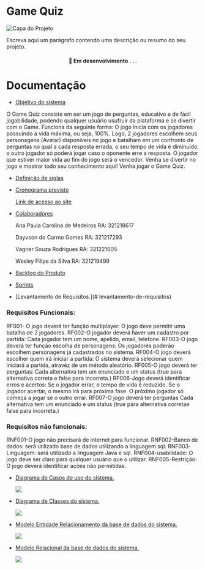 #  Game Quiz


![Capa do Projeto](https://i.ibb.co/QpzGjjn/pngwing-com-2.png)



Escreva aqui um parágrafo contendo uma descrição ou resumo do seu projeto.

<h4 align="center"> 
	🚧  Em desenvolvimento . . .
</h4>

# Documentação


* [Objetivo do sistema](#sobre-o-objetivo-do-sistema)

O Game Quiz consiste em ser um jogo de perguntas, educativo e de fácil jogabilidade, podendo qualquer usuário usufruir da plataforma e se divertir com o Game.
Funciona da seguinte forma: O jogo inicia com os jogadores possuindo a vida máxima, ou seja, 100%. Logo, 2 jogadores escolhem seus personagens (Avatar) disponíveis no jogo e batalham em um confronto de perguntas no qual a cada resposta errada, o seu tempo de vida é diminuído, o outro jogador só poderá jogar caso o oponente erre a resposta. O jogador que estiver maior vida ao fim do jogo será o vencedor.
Venha se divertir no jogo e mostrar todo seu conhecimento aqui! Venha jogar o Game Quiz.


* [Definição de siglas](#definicao-siglas)
 

* [Cronograma previsto](#cronograma)

  [Link de acesso ao site](https://www.notion.so/Trabalho-Final-A3-ac22bb50ea96402b9789fa42a1f10755)
 

* [Colaboradores](#colaboradores)

   Ana Paula Carolina de Medeiros       RA: 321218617

   Dayvson do Carmo Gomes               RA: 321217293
 
   Vagner Souza Rodrigues               RA: 321221005

   Wesley Filipe da Silva               RA: 321219499
   
   


* [Backlog do Produto](#backlog-produto)
 

* [Sprints](#sprints)


* [Levantamento de Requisitos.](# levantamento-de-requisitos)

### Requisitos Funcionais: 

RF001- O jogo deverá ter função multiplayer: O jogo deve permitir uma batalha de 2 jogadores.
RF002-O jogador deverá haver um cadastro por partida: Cada jogador tem um nome, apelido, email, telefone.
RF003-O jogo deverá ter função  escolha de personagens: Os jogadores poderão escolhem personagens já cadastrados no sistema.
RF004-O jogo deverá escolher quem irá iniciar a partida: O sistema deverá selecionar quem iniciará a partida, atravéz de um método aleatório.
RF005-O jogo deverá ter perguntas: Cada alternativa tem um enunciado e um status (true para alternativa correta e false para incorreta.)
RF006-Jogo deverá identificar erros e acertos: Se o jogador errar, o tempo de vida é reduzido. Se o jogador acertar, o mesmo irá para proxima fase. O próximo jogador só começa a jogar se o outro errar.
RF007-O jogo deverá ter perguntas Cada alternativa tem um enunciado e um status (true para alternativa corretae false para incorreta.)

### Requisitos não funcionais: 

RNF001-O jogo não precisará de internet para funcionar.
RNF002-Banco de dados: será utilizado base de dados utilizando a linguagem sql.
RNF003-Linguagem: será utilizado a linguagem Java e sql.
RNF004-usabilidade: O jogo deve ser claro para qualquer usuário que o utilizar.
RNF005-Restrição: O jogo deverá identificar ações não permitidas.


* [Diagrama de Casos de uso do sistema.](#diagrama-caso-de-uso)

    ![](https://github.com/Game-Quiz/Documentacao/blob/main/Untitled%20Diagram-Page-5.drawio%20(1).png)
 

* [Diagrama de Classes do sistema.](#diagrama-de-classes-do-sistema)

   ![](https://github.com/Game-Quiz/Documentacao/blob/main/Diagrama%20de%20Classe.jpg)
  

* [Modelo Entidade Relacionamento da base de dados do sistema.](#modelo-entidade-relacional)

   ![](https://github.com/Game-Quiz/Documentacao/blob/main/WhatsApp%20Image%202021-11-18%20at%2000.02.50.jpeg)


* [Modelo Relacional da base de dados do sistema.](#modelo-relacional)

  ![](https://github.com/Game-Quiz/Documentacao/blob/main/WhatsApp%20Image%202021-11-18%20at%2000.07.41.jpeg)

